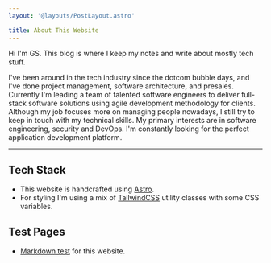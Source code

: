 ```yaml
---
layout: '@layouts/PostLayout.astro'

title: About This Website
---
```

Hi I'm GS. This blog is where I keep my notes and write about mostly tech stuff.

I've been around in the tech industry since the dotcom bubble days, and I've done project management, software architecture, and presales. Currently I'm leading a team of talented software engineers to deliver full-stack software solutions using agile development methodology for clients. Although my job focuses more on managing people nowadays, I still try to keep in touch with my technical skills. My primary interests are in software engineering, security and DevOps. I'm constantly looking for the perfect application development platform.

---

## Tech Stack

- This website is handcrafted using [Astro](https://www.astro.build).
- For styling I'm using a mix of [TailwindCSS](https://www.tailwindcss.com) utility classes with some CSS variables.

## Test Pages

- [Markdown test](/demo/markdown) for this website.

